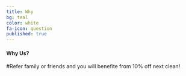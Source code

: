 ```yaml
---
title: Why
bg: teal
color: white
fa-icon: question 
published: true
---
```


#### Why Us?

#Refer family or friends and you will benefite from 10% off next clean!
